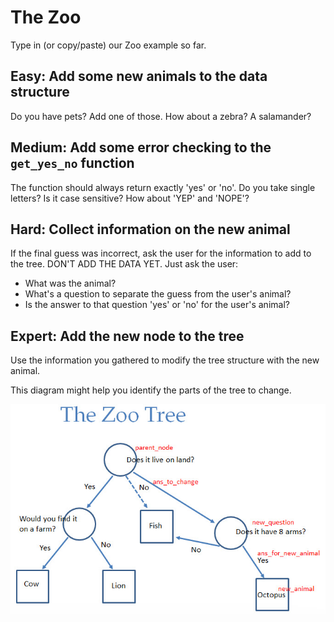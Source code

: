 # The Zoo

Type in (or copy/paste) our Zoo example so far.

## Easy: Add some new animals to the data structure

Do you have pets? Add one of those. How about a zebra? A salamander?

## Medium: Add some error checking to the `get_yes_no` function

The function should always return exactly 'yes' or 'no'. Do you take single letters?
Is it case sensitive? How about 'YEP' and 'NOPE'?

## Hard: Collect information on the new animal

If the final guess was incorrect, ask the user for the information to add to the tree.
DON'T ADD THE DATA YET. Just ask the user:
  - What was the animal?
  - What's a question to separate the guess from the user's animal?
  - Is the answer to that question 'yes' or 'no' for the user's animal?
  
## Expert: Add the new node to the tree

Use the information you gathered to modify the tree structure with the new animal.

This diagram might help you identify the parts of the tree to change.

![](zoo.jpg)